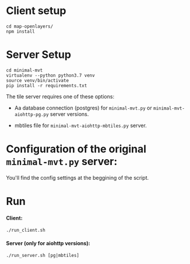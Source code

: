 
# Client setup

```
cd map-openlayers/
npm install
```

# Server Setup

```
cd minimal-mvt
virtualenv --python python3.7 venv
source venv/bin/activate
pip install -r requirements.txt
```

The tile server requires one of these options:

- Aa database connection (postgres) for `minimal-mvt.py` or `minimal-mvt-aiohttp-pg.py` server versions.

- mbtiles file for `minimal-mvt-aiohttp-mbtiles.py` server.

# Configuration of the original `minimal-mvt.py` server:

You'll find the config settings at the beggining of the script.

# Run

#### Client:

`./run_client.sh`

#### Server (only for aiohttp versions):

`./run_server.sh [pg|mbtiles]`